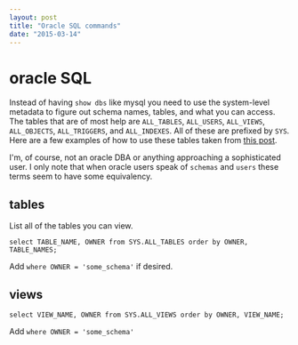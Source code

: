 ```yaml
---
layout: post
title: "Oracle SQL commands"
date: "2015-03-14"
---
```


# oracle SQL

Instead of having `show dbs` like mysql you need to use the system-level
metadata to figure out schema names, tables, and what you can access. The tables
that are of most help are `ALL_TABLES`, `ALL_USERS`, `ALL_VIEWS`, `ALL_OBJECTS`,
`ALL_TRIGGERS`, and `ALL_INDEXES`. All of these are prefixed by `SYS`. Here are
a few examples of how to use these tables taken from
[this post](http://www.razorsql.com/articles/oracle_system_queries.html).

I'm, of course, not an oracle DBA or anything approaching a sophisticated user.
I only note that when oracle users speak of `schemas` and `users` these terms
seem to have some equivalency.

## tables

List all of the tables you can view.

    select TABLE_NAME, OWNER from SYS.ALL_TABLES order by OWNER, TABLE_NAMES;

Add `where OWNER = 'some_schema'` if desired.

## views

    select VIEW_NAME, OWNER from SYS.ALL_VIEWS order by OWNER, VIEW_NAME;

Add `where OWNER = 'some_schema'`
